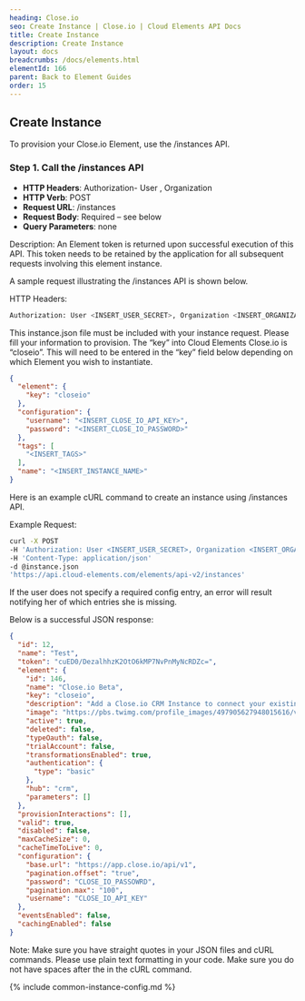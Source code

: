 ```yaml
---
heading: Close.io
seo: Create Instance | Close.io | Cloud Elements API Docs
title: Create Instance
description: Create Instance
layout: docs
breadcrumbs: /docs/elements.html
elementId: 166
parent: Back to Element Guides
order: 15
---
```


## Create Instance

To provision your Close.io Element, use the /instances API.

### Step 1. Call the /instances API

* __HTTP Headers__: Authorization- User <user secret>, Organization <organization secret>
* __HTTP Verb__: POST
* __Request URL__: /instances
* __Request Body__: Required – see below
* __Query Parameters__: none

Description: An Element token is returned upon successful execution of this API. This token needs to be retained by the application for all subsequent requests involving this element instance.

A sample request illustrating the /instances API is shown below.

HTTP Headers:

```bash
Authorization: User <INSERT_USER_SECRET>, Organization <INSERT_ORGANIZATION_SECRET>

```
This instance.json file must be included with your instance request.  Please fill your information to provision.  The “key” into Cloud Elements Close.io is “closeio”.  This will need to be entered in the “key” field below depending on which Element you wish to instantiate.

```json
{
  "element": {
    "key": "closeio"
  },
  "configuration": {
    "username": "<INSERT_CLOSE_IO_API_KEY>",
    "password": "<INSERT_CLOSE_IO_PASSWORD>"
  },
  "tags": [
    "<INSERT_TAGS>"
  ],
  "name": "<INSERT_INSTANCE_NAME>"
}
```

Here is an example cURL command to create an instance using /instances API.

Example Request:

```bash
curl -X POST
-H 'Authorization: User <INSERT_USER_SECRET>, Organization <INSERT_ORGANIZATION_SECRET>'
-H 'Content-Type: application/json'
-d @instance.json
'https://api.cloud-elements.com/elements/api-v2/instances'
```

If the user does not specify a required config entry, an error will result notifying her of which entries she is missing.

Below is a successful JSON response:

```json
{
  "id": 12,
  "name": "Test",
  "token": "cuED0/DezalhhzK2OtO6kMP7NvPnMyNcRDZc=",
  "element": {
    "id": 146,
    "name": "Close.io Beta",
    "key": "closeio",
    "description": "Add a Close.io CRM Instance to connect your existing Close.io account to the CRM Hub, allowing you to manage contacts, accounts, opportunities, etc. across multiple CRM Elements. You will need your Close.io CRM account information to add an instance.",
    "image": "https://pbs.twimg.com/profile_images/497905627948015616/vNCOkr1Z.png",
    "active": true,
    "deleted": false,
    "typeOauth": false,
    "trialAccount": false,
    "transformationsEnabled": true,
    "authentication": {
      "type": "basic"
    },
    "hub": "crm",
    "parameters": []
  },
  "provisionInteractions": [],
  "valid": true,
  "disabled": false,
  "maxCacheSize": 0,
  "cacheTimeToLive": 0,
  "configuration": {
    "base.url": "https://app.close.io/api/v1",
    "pagination.offset": "true",
    "password": "CLOSE_IO_PASSOWRD",
    "pagination.max": "100",
    "username": "CLOSE_IO_API_KEY"
  },
  "eventsEnabled": false,
  "cachingEnabled": false
}
```

Note:  Make sure you have straight quotes in your JSON files and cURL commands.  Please use plain text formatting in your code.  Make sure you do not have spaces after the in the cURL command.

{% include common-instance-config.md %}
